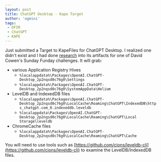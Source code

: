 ```yaml
---
layout: post
title: ChatGPT Desktop - Kape Target
author: 'ogmini'
tags:
 - DFIR
 - ChatGPT 
 - KAPE
---
```


Just submitted a Target to KapeFiles for ChatGPT Desktop. I realized one didn't exist and I had done [research](https://ogmini.github.io/2025/01/20/David-Cowen-Sunday-Funday-ChatGPT.html) into its artifacts for one of David Cowen's Sunday Funday challenges. It will grab:

- various Application Registry Hives
    - `%localappdata%\Packages\OpenAI.ChatGPT-Desktop_2p2nqsd0c76g0\Settings`
    - `%localappdata%\Packages\OpenAI.ChatGPT-Desktop_2p2nqsd0c76g0\SystemAppData\Helium`
- LevelDB and IndexedDB files
    - `%localappdata%\Packages\OpenAI.ChatGPT-Desktop_2p2nqsd0c76g0\LocalCache\Roaming\ChatGPT\IndexedDB\https_chatgpt.com_0.indexeddb.leveldb`
    - `%localappdata\Packages\OpenAI.ChatGPT-Desktop_2p2nqsd0c76g0\LocalCache\Roaming\ChatGPT\Local Storage\leveldb`
- ChromeCache files
    - `%localappdata%\Packages\OpenAI.ChatGPT-Desktop_2p2nqsd0c76g0\LocalCache\Roaming\ChatGPT\Cache`

You will need to use tools such as [https://github.com/cions/leveldb-cli](https://github.com/cions/leveldb-cli) to examine the LevelDB/IndexedDB files. 